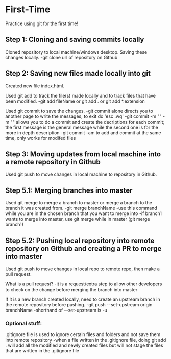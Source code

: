 # First-Time

Practice using git for the first time!

## **Step 1**: Cloning and saving commits locally

Cloned repository to local machine/windows desktop.
Saving these changes locally.
-git clone url of repository on Github

## **Step 2**: Saving new files made locally into git

Created new file index.html.

Used git add to track the file(s) made locally and to track files that have been modified.
-git add fileName or git add . or git add *.extension

Used git commit to save the changes.
-git commit alone directs you to another page to write the messages, to exit do 'esc :wq'
-git commit -m "" -m "" allows you to do a commit and create the decriptions for each commit; the first message is the general message while the second one is for the more in depth description
-git commit -am to add and commit at the same time, only works for modifed files

## **Step 3**: Moving updates from local machine into a remote repository in Github

Used git push to move changes in local machine to repository in Github.

## **Step 5.1**: Merging branches into master

Used git merge to merge a branch to master or merge a branch to the branch it was created from.
-git merge branchName
-use this command while you are in the chosen branch that you want to merge into
    -if branch1 wants to merge into master, use git merge while in master (git merge branch1)

## **Step 5.2**: Pushing local repository into remote repository on Github and creating a PR to merge into master

Used git push to move changes in local repo to remote repo, then make a pull request.

What is a pull request?
-it is a request/extra step to allow other developers to check on the change before merging the branch into master

If it is a new branch created locally, need to create an upstream branch in the remote repository before pushing.
-git push --set-upstream origin branchName
-shorthand of --set-upstream is -u

### Optional stuff: 

.gitignore file is used to ignore certain files and folders and not save them into remote repository
-when a file written in the .gitignore file, doing git add . will add all the modified and newly created files but will not stage the files that are written in the .gitignore file